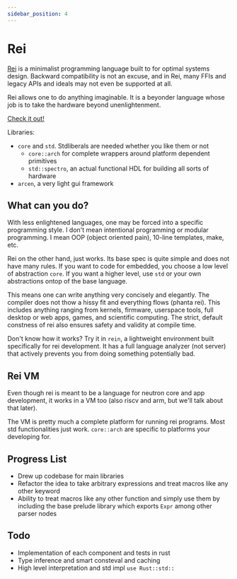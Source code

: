 ```yaml
---
sidebar_position: 4
---
```


# Rei

[Rei](https://hyperswine.github.io/rei) is a minimalist programming language built to for optimal systems design. Backward compatibility is not an excuse, and in Rei, many FFIs and legacy APIs and ideals may not even be supported at all.

Rei allows one to do anything imaginable. It is a beyonder language whose job is to take the hardware beyond unenlightenment.

[Check it out!](hyperswine.github.io/rei)

Libraries:

- `core` and `std`. Stdliberals are needed whether you like them or not
  - `core::arch` for complete wrappers around platform dependent primitives
  - `std::spectro`, an actual functional HDL for building all sorts of hardware
- `arcen`, a very light gui framework

## What can you do?

With less enlightened languages, one may be forced into a specific programming style. I don't mean intentional programming or modular programming. I mean OOP (object oriented pain), 10-line templates, make, etc.

Rei on the other hand, just works. Its base spec is quite simple and does not have many rules. If you want to code for embedded, you choose a low level of abstraction `core`. If you want a higher level, use `std` or your own abstractions ontop of the base language.

This means one can write anything very concisely and elegantly. The compiler does not thow a hissy fit and everything flows (phanta rei). This includes anything ranging from kernels, firmware, userspace tools, full desktop or web apps, games, and scientific computing. The strict, default constness of rei also ensures safety and validity at compile time.

Don't know how it works? Try it in `rein`, a lightweight environment built specifically for rei development. It has a full language analyzer (not server) that actively prevents you from doing something potentially bad.

## Rei VM

Even though rei is meant to be a language for neutron core and app development, it works in a VM too (also riscv and arm, but we'll talk about that later).

The VM is pretty much a complete platform for running rei programs. Most std functionalities just work. `core::arch` are specific to platforms your developing for.

## Progress List

- Drew up codebase for main libraries
- Refactor the idea to take arbitrary expressions and treat macros like any other keyword
- Ability to treat macros like any other function and simply use them by including the base prelude library which exports `Expr` among other parser nodes

## Todo

- Implementation of each component and tests in rust
- Type inference and smart consteval and caching
- High level interpretation and std impl `use Rust::std::`
